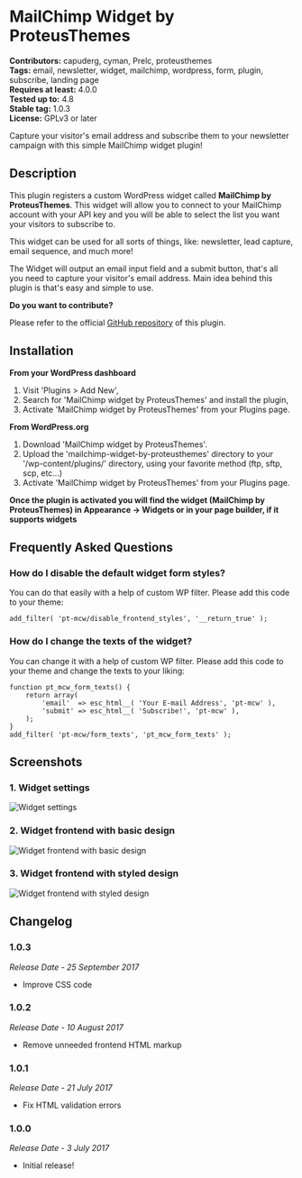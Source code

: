 # MailChimp Widget by ProteusThemes #
**Contributors:** capuderg, cyman, Prelc, proteusthemes  
**Tags:** email, newsletter, widget, mailchimp, wordpress, form, plugin, subscribe, landing page  
**Requires at least:** 4.0.0  
**Tested up to:** 4.8  
**Stable tag:** 1.0.3  
**License:** GPLv3 or later  

Capture your visitor's email address and subscribe them to your newsletter campaign with this simple MailChimp widget plugin!

## Description ##

This plugin registers a custom WordPress widget called **MailChimp by ProteusThemes**. This widget will allow you to connect to your MailChimp account with your API key and you will be able to select the list you want your visitors to subscribe to.

This widget can be used for all sorts of things, like: newsletter, lead capture, email sequence, and much more!

The Widget will output an email input field and a submit button, that's all you need to capture your visitor's email address. Main idea behind this plugin is that's easy and simple to use.

**Do you want to contribute?**

Please refer to the official [GitHub repository](https://github.com/proteusthemes/mailchimp-widget) of this plugin.

## Installation ##

**From your WordPress dashboard**

1. Visit 'Plugins > Add New',
2. Search for 'MailChimp widget by ProteusThemes' and install the plugin,
3. Activate 'MailChimp widget by ProteusThemes' from your Plugins page.

**From WordPress.org**

1. Download 'MailChimp widget by ProteusThemes'.
2. Upload the 'mailchimp-widget-by-proteusthemes' directory to your '/wp-content/plugins/' directory, using your favorite method (ftp, sftp, scp, etc...)
3. Activate 'MailChimp widget by ProteusThemes' from your Plugins page.

**Once the plugin is activated you will find the widget (MailChimp by ProteusThemes) in Appearance -> Widgets or in your page builder, if it supports widgets**

## Frequently Asked Questions ##

### How do I disable the default widget form styles? ###

You can do that easily with a help of custom WP filter. Please add this code to your theme:

`add_filter( 'pt-mcw/disable_frontend_styles', '__return_true' );`

### How do I change the texts of the widget? ###

You can change it with a help of custom WP filter. Please add this code to your theme and change the texts to your liking:


	function pt_mcw_form_texts() {
	    return array(
	        'email'  => esc_html__( 'Your E-mail Address', 'pt-mcw' ),
	        'submit' => esc_html__( 'Subscribe!', 'pt-mcw' ),
	    );
	}
	add_filter( 'pt-mcw/form_texts', 'pt_mcw_form_texts' );


## Screenshots ##

### 1. Widget settings ###
![Widget settings](http://ps.w.org/mailchimp-widget-by-proteusthemes/assets/screenshot-1.png)

### 2. Widget frontend with basic design ###
![Widget frontend with basic design](http://ps.w.org/mailchimp-widget-by-proteusthemes/assets/screenshot-2.png)

### 3. Widget frontend with styled design ###
![Widget frontend with styled design](http://ps.w.org/mailchimp-widget-by-proteusthemes/assets/screenshot-3.png)


## Changelog ##

### 1.0.3 ###

*Release Date - 25 September 2017*

* Improve CSS code

### 1.0.2 ###

*Release Date - 10 August 2017*

* Remove unneeded frontend HTML markup

### 1.0.1 ###

*Release Date - 21 July 2017*

* Fix HTML validation errors

### 1.0.0 ###

*Release Date - 3 July 2017*

* Initial release!
